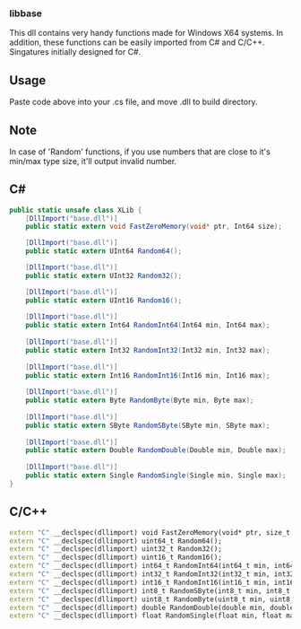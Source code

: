 ### libbase
This dll contains very handy functions made for Windows X64 systems. In addition, these functions can be easily imported from C# and C/C++.
Singatures initially designed for C#.

## Usage
Paste code above into your .cs file, and move .dll to build directory.

## Note
In case of 'Random' functions, if you use numbers that are close to it's min/max type size, it'll output invalid number.

## C#
```csharp
public static unsafe class XLib {
    [DllImport("base.dll")]
    public static extern void FastZeroMemory(void* ptr, Int64 size);

    [DllImport("base.dll")]
    public static extern UInt64 Random64();

    [DllImport("base.dll")]
    public static extern UInt32 Random32();

    [DllImport("base.dll")]
    public static extern UInt16 Random16();
    
    [DllImport("base.dll")]
    public static extern Int64 RandomInt64(Int64 min, Int64 max);
    
    [DllImport("base.dll")]
    public static extern Int32 RandomInt32(Int32 min, Int32 max);
        
    [DllImport("base.dll")]
    public static extern Int16 RandomInt16(Int16 min, Int16 max);
    
    [DllImport("base.dll")]
    public static extern Byte RandomByte(Byte min, Byte max);
    
    [DllImport("base.dll")]
    public static extern SByte RandomSByte(SByte min, SByte max);
    
    [DllImport("base.dll")]
    public static extern Double RandomDouble(Double min, Double max);
    
    [DllImport("base.dll")]
    public static extern Single RandomSingle(Single min, Single max);
}
```

## C/C++
```cpp
extern "C" __declspec(dllimport) void FastZeroMemory(void* ptr, size_t size);
extern "C" __declspec(dllimport) uint64_t Random64();
extern "C" __declspec(dllimport) uint32_t Random32();
extern "C" __declspec(dllimport) uint16_t Random16();
extern "C" __declspec(dllimport) int64_t RandomInt64(int64_t min, int64_t max);
extern "C" __declspec(dllimport) int32_t RandomInt32(int32_t min, int32_t max);
extern "C" __declspec(dllimport) int16_t RandomInt16(int16_t min, int16_t max);
extern "C" __declspec(dllimport) int8_t RandomSByte(int8_t min, int8_t max);
extern "C" __declspec(dllimport) uint8_t RandomByte(uint8_t min, uint8_t max);
extern "C" __declspec(dllimport) double RandomDouble(double min, double max);
extern "C" __declspec(dllimport) float RandomSingle(float min, float max);
```
